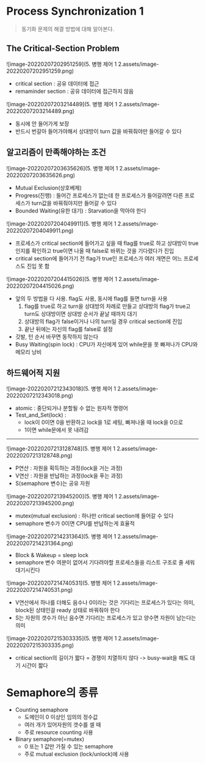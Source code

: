 # Process Synchronization 1

> 동기화 문제의 해결 방법에 대해 알아본다.

## The Critical-Section Problem

![image-20220207202951259](5. 병행 제어 1 2.assets/image-20220207202951259.png)

- critical section : 공유 데이터에 접근
- remaminder section : 공유 데이터에 접근하지 않음



![image-20220207203214489](5. 병행 제어 1 2.assets/image-20220207203214489.png)

- 동시에 안 들어가게 보장
- 반드시 번갈아 들어가야해서 상대방이 turn 값을 바꿔줘야만 들어갈 수 있다

## 알고리즘이 만족해야하는 조건

![image-20220207203635626](5. 병행 제어 1 2.assets/image-20220207203635626.png)

- Mutual Exclusion(상호베제)
- Progress(진행) : 들어간 프로세스가 없는데 한 프로세스가 들어갈려면 다른 프로세스가 turn값을 바꿔줘야지만 들어갈 수 있다
- Bounded Waiting(유한 대기) : Starvation을 막아야 한다



![image-20220207204049911](5. 병행 제어 1 2.assets/image-20220207204049911.png)

- 프로세스가 critical section에 들어가고 싶을 때 flag를 true로 하고 상대방이 true인지를 확인하고 true이면 나올 때 false로 바뀌는 것을 기다렸다가 진입
- critical section에 들어가기 전 flag가 true인 프로세스가 여러 개면은 어느 프로세스도 진입 못 함

![image-20220207204415026](5. 병행 제어 1 2.assets/image-20220207204415026.png)

- 앞의 두 방법을 다 사용. flag도 사용, 동시에 flag를 들면 turn을 사용
  1) flag를 true로 하고 turn을 상대방의 차례로 만들고 상대방의 flag가 true고 turn도 상대방이면 상대방 순서가 끝날 때까지 대기
  2) 상대방의 flag가 false이거나 나의 turn일 경우 critical section에 진입
  3) 끝난 뒤에는 자신의 flag를 false로 설정
- 깃발, 턴 순서 바꾸면 동작하지 않는다
- Busy Waiting(spin lock) : CPU가 자신에게 있어 while문을 못 빠져나가 CPU와 메모리 낭비



## 하드웨어적 지원

![image-20220207212343018](5. 병행 제어 1 2.assets/image-20220207212343018.png)

- atomic : 중단되거나 분할될 수 없는 원자적 명령어
- Test_and_Set(lock) : 
  - lock이 0이면 0을 반환하고 lock을 1로 세팅, 빠져나올 때 lock을 0으로
  - 1이면 while문에서 못 내려감

---



![image-20220207213128748](5. 병행 제어 1 2.assets/image-20220207213128748.png)

- P연산 : 자원을 획득하는 과정(lock을 거는 과정)
- V연산 : 자원을 반납하는 과정(lock을 푸는 과정)
- S(semaphore 변수)는 공유 자원

![image-20220207213945200](5. 병행 제어 1 2.assets/image-20220207213945200.png)

- mutex(mutual exclusion) : 하나만 critical section에 들어갈 수 있다
- semaphore 변수가 0이면 CPU를 반납하는게 효율적



![image-20220207214231364](5. 병행 제어 1 2.assets/image-20220207214231364.png)

- Block & Wakeup = sleep lock
- semaphore 변수 여분이 없어서 기다려야할 프로세스들을 리스트 구조로 줄 세워 대기시킨다

![image-20220207214740531](5. 병행 제어 1 2.assets/image-20220207214740531.png)

- V연산에서 하나를 더해도 음수나 0이라는 것은 기다리는 프로세스가 있다는 의미, block된 상태인걸 ready 상태로 바꿔줘야 한다
- S는 자원의 갯수가 아닌 음수면 기다리는 프로세스가 있고 양수면 자원이 남는다는 의미



![image-20220207215303335](5. 병행 제어 1 2.assets/image-20220207215303335.png)

- critical section의 길이가 짧다 = 경쟁이 치열하지 않다 -> busy-wait을 해도 대기 시간이 짧다



# Semaphore의 종류

- Counting semaphore
  - 도메인이 0 이상인 임의의 정수값
  - 여러 개가 있어자원의 갯수를 셀 때
  - 주로 resource counting  사용
- Binary semaphore(=mutex)
  - 0 또는 1 값만 가질 수 있는 semaphore
  - 주로 mutual exclusion (lock/unlock)에 사용



